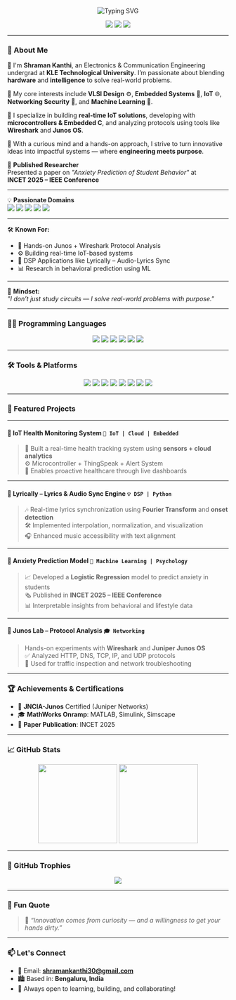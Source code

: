 <!-- Banner -->

<p align="center">
  <img src="https://readme-typing-svg.herokuapp.com?font=Fira+Code&weight=700&size=26&duration=3000&pause=0&color=00C897&center=true&vCenter=true&width=600&lines=𝗛𝗲𝗹𝗹𝗼%2C+𝗜'𝗺+𝗦𝗵𝗿𝗮𝗺𝗮𝗻+𝗞𝗮𝗻𝘁𝗵𝗶&repeat=false" alt="Typing SVG" />
</p>



<p align="center">
  <img src="https://img.shields.io/badge/ECE%20Student-KLE%20Technological%20University-16A085?style=flat-square&logo=google-scholar&logoColor=white" />
  <img src="https://img.shields.io/badge/Email-shramankanthi30@gmail.com-blue?style=flat-square&logo=gmail" />
  <img src="https://visitor-badge.laobi.icu/badge?page_id=shramankanthi.shramankanthi" />
</p>

---

### 🧠 About Me

👋 I'm **Shraman Kanthi**, an Electronics & Communication Engineering undergrad at **KLE Technological University**. I’m passionate about blending **hardware** and **intelligence** to solve real-world problems.  

🔧 My core interests include **VLSI Design** ⚙️, **Embedded Systems** 🔩, **IoT** 🌐, **Networking Security** 🔐, and **Machine Learning** 🧠.  

🚀 I specialize in building **real-time IoT solutions**, developing with **microcontrollers & Embedded C**, and analyzing protocols using tools like **Wireshark** and **Junos OS**.  

🌱 With a curious mind and a hands-on approach, I strive to turn innovative ideas into impactful systems — where **engineering meets purpose**.


🔬 <strong>Published Researcher</strong>  
Presented a paper on <em>"Anxiety Prediction of Student Behavior"</em> at  
<strong>INCET 2025 – IEEE Conference</strong>

---

💡 <strong>Passionate Domains</strong>  
<img src="https://img.shields.io/badge/VLSI%20Design-purple?style=flat-square&logoColor=white" />
<img src="https://img.shields.io/badge/Embedded%20Systems-blueviolet?style=flat-square&logoColor=white" />
<img src="https://img.shields.io/badge/IoT-blue?style=flat-square&logoColor=white" />
<img src="https://img.shields.io/badge/Networking%20Security-red?style=flat-square&logoColor=white" />
<img src="https://img.shields.io/badge/Machine%20Learning-orange?style=flat-square&logoColor=white" />

---

🛠️ <strong>Known For:</strong>  
<ul align="left">
  <li>🔗 Hands-on Junos + Wireshark Protocol Analysis</li>
  <li>⚙️ Building real-time IoT-based systems</li>
  <li>🎵 DSP Applications like Lyrically – Audio-Lyrics Sync</li>
  <li>📊 Research in behavioral prediction using ML</li>
</ul>

---

🌱 <strong>Mindset:</strong>  
<i>"I don’t just study circuits — I solve real-world problems with purpose."</i>  

</div>
</details>

---

### 👨‍💻 Programming Languages

<p align="center">
  <img src="https://img.shields.io/badge/C-blue?style=for-the-badge&logo=c&logoColor=white"/>
    <img src="https://img.shields.io/badge/C++-blue?style=for-the-badge&logo=c&logoColor=white"/>
  <img src="https://img.shields.io/badge/Embedded%20C-00599C?style=for-the-badge&logo=c&logoColor=white"/>
  <img src="https://img.shields.io/badge/Python-FFD43B?style=for-the-badge&logo=python&logoColor=blue"/>
  <img src="https://img.shields.io/badge/Verilog-808080?style=for-the-badge"/>
  <img src="https://img.shields.io/badge/MATLAB-orange?style=for-the-badge&logo=mathworks&logoColor=white"/>
</p>

---

### 🛠️ Tools & Platforms

<p align="center">
  <!-- IDEs -->
  <img src="https://img.shields.io/badge/VS%20Code-007ACC?style=for-the-badge&logo=visual-studio-code&logoColor=white"/>
  <img src="https://img.shields.io/badge/Keil%20uVision-1A1A1A?style=for-the-badge&logoColor=white&labelColor=blue"/>

  <!-- Tools -->
  <img src="https://img.shields.io/badge/Wireshark-1679A7?style=for-the-badge&logo=wireshark&logoColor=white"/>
  <img src="https://img.shields.io/badge/Putty-lightgrey?style=for-the-badge"/>
  <img src="https://img.shields.io/badge/Code::Blocks-000000?style=for-the-badge"/>
  <img src="https://img.shields.io/badge/Anaconda-42B029?style=for-the-badge&logo=anaconda&logoColor=white"/>
  <img src="https://img.shields.io/badge/Ubuntu-E95420?style=for-the-badge&logo=ubuntu&logoColor=white"/>

  <!-- Hardware/IoT -->
  <img src="https://img.shields.io/badge/Arduino-00979D?style=for-the-badge&logo=arduino&logoColor=white"/>
</p>

---

### 🚀 Featured Projects

---

#### 📡 **IoT Health Monitoring System** `📡 IoT | Cloud | Embedded`
> 💊 Built a real-time health tracking system using **sensors + cloud analytics**  
> ⚙️ Microcontroller + ThingSpeak + Alert System  
> 🧠 Enables proactive healthcare through live dashboards

---

#### 🎵 **Lyrically – Lyrics & Audio Sync Engine** `💡 DSP | Python`
> 🎶 Real-time lyrics synchronization using **Fourier Transform** and **onset detection**  
> 🛠️ Implemented interpolation, normalization, and visualization  
> 🎧 Enhanced music accessibility with text alignment

---

#### 🧠 **Anxiety Prediction Model** `🧠 Machine Learning | Psychology`
> 📈 Developed a **Logistic Regression** model to predict anxiety in students  
> 🗞️ Published in **INCET 2025 – IEEE Conference**  
> 📊 Interpretable insights from behavioral and lifestyle data

---

#### 🔗 **Junos Lab – Protocol Analysis** `🎓 Networking`
> Hands-on experiments with **Wireshark** and **Juniper Junos OS**  
> ✅ Analyzed HTTP, DNS, TCP, IP, and UDP protocols  
> 🔧 Used for traffic inspection and network troubleshooting

---

### 🏆 Achievements & Certifications

- 🧭 **JNCIA-Junos** Certified (Juniper Networks)  
- 🎓 **MathWorks Onramp**: MATLAB, Simulink, Simscape  
- 📰 **Paper Publication**: INCET 2025

---

### 📈 GitHub Stats

<p align="center">
  <img src="https://github-readme-stats.vercel.app/api?username=shramankanthi&show_icons=true&theme=radical&count_private=true" height="180"/>
  <img src="https://github-readme-streak-stats.herokuapp.com/?user=shramankanthi&theme=radical" height="180"/>
</p>

---

### 🏅 GitHub Trophies

<p align="center">
  <img src="https://github-profile-trophy.vercel.app/?username=shramankanthi&theme=gruvbox&margin-w=15&no-bg=true" />
</p>

---

### 🌱 Fun Quote

> 💬 *“Innovation comes from curiosity — and a willingness to get your hands dirty.”*

---

### 📫 Let's Connect

- 📧 Email: **shramankanthi30@gmail.com**  
- 🏙️ Based in: **Bengaluru, India**  
- 🚀 Always open to learning, building, and collaborating!
